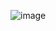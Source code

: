 ![image](https://github.com/arpitbansal421/Pole-to-Pole/assets/135433639/85765018-8670-4745-bc59-b19e0cf402dd)

